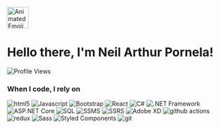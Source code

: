 <img src="https://iam-weijie.github.io/wave/hand-emoji.svg" alt="Animated Emoji" width="50" height="50">

# Hello there, I'm Neil Arthur Pornela!

![Profile Views](https://komarev.com/ghpvc/?username=neilarthurpornela&color=blue)

<h3>When I code, I rely on</h3>
<p>
  <img alt="html5" src="https://img.shields.io/badge/-HTML5-E34F26?style=flat-square&logo=html5&logoColor=white" />
  <img alt="Javascript" src="https://img.shields.io/badge/-javascript-f7df1c?style=flat-square&logo=javascript&logoColor=black" />
  <img alt="Bootstrap" src="https://img.shields.io/badge/-bootstrap-7953b3?style=flat-square&logo=javascript&logoColor=white" />
  <img alt="React" src="https://img.shields.io/badge/-React-45b8d8?style=flat-square&logo=react&logoColor=white" />
  <!-- C# Badge -->
 <img alt="C#" src="https://img.shields.io/badge/-C%23-239120?style=flat-square&logo=c-sharp&logoColor=white" />
 <!-- .NET Framework Badge -->
 <img alt=".NET Framework" src="https://img.shields.io/badge/-.NET%20Framework-512BD4?style=flat-square&logo=dotnet&logoColor=white" />
 <!-- ASP.NET Core Badge -->
  <img alt="ASP.NET Core" src="https://img.shields.io/badge/-ASP.NET%20Core-512BD4?style=flat-square&logo=dotnet&logoColor=white" />
  <!-- SQL Badge -->
  <img alt="SQL" src="https://img.shields.io/badge/-SQL-4479A1?style=flat-square&logo=postgresql&logoColor=white" />
  <!-- SSMS (using SQL Server logo) -->
  <img alt="SSMS" src="https://img.shields.io/badge/-SSMS-CC2927?style=flat-square&logo=microsoftsqlserver&logoColor=white" />
  <!-- SSRS (using SQL Server logo) -->
  <img alt="SSRS" src="https://img.shields.io/badge/-SSRS-CC2927?style=flat-square&logo=microsoftsqlserver&logoColor=white" />
  <img alt="Adobe XD" src="https://img.shields.io/badge/-Adobe%20XD-ff62f6?style=flat-square&logo=Adobe%20XD&logoColor=white" />  
  <img alt="github actions" src="https://img.shields.io/badge/-Github_Actions-2088FF?style=flat-square&logo=github-actions&logoColor=white" />
  <img alt="redux" src="https://img.shields.io/badge/-Redux-764ABC?style=flat-square&logo=redux&logoColor=white" />
  <img alt="Sass" src="https://img.shields.io/badge/-Sass-CC6699?style=flat-square&logo=sass&logoColor=white" />
  <img alt="Styled Components" src="https://img.shields.io/badge/-Styled_Components-db7092?style=flat-square&logo=styled-components&logoColor=white" />
  <img alt="git" src="https://img.shields.io/badge/-Git-F05032?style=flat-square&logo=git&logoColor=white" />
</p>
